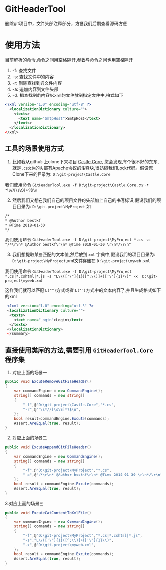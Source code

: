 # GitHeaderTool

删除git项目中，文件头部注释部分，方便我们后期查看源码方便

# 使用方法

目前解析的命令,命令之间用空格隔开,参数与命令之间也用空格隔开
1. -f: 查找文件
2. -s: 查找文件中的内容
3. -r: 删除查找到的文件内容
4. -a: 追加内容到文件头部
5. -d: 把查找到的内容以xml的文件放到指定文件中,格式如下
```xml
<?xml version="1.0" encoding="utf-8" ?>
  <localizationDictionary culture="">
    <texts>
      <text name="SmtpHost">SmtpHost</text>
    </texts>
  </localizationDictionary>
</xml>
```

## 工具的场景使用方式

1. 比如我从github 上clone下来项目 [Castle Core](https://github.com/castleproject-deprecated/Castle.Core-READONLY),
您会发现,有个很不好的东东,就是`.cs文件`的头部有Apache协议的注释块,很妨碍我们Look代码。假设您Clone下来的目录为: `D:\git-project\Castle.Core`

我们使用命令  `GitHeaderTool.exe -f D:\git-project\Castle.Core` *.cs -r ^\s*//[\s\S]*?$\n


2. 然后我们又想在我们自己的项目文件的头部加上自己的书写标识,假设我们的项目目录为: `D:\git-project\MyProject` 如

```xml
/*
* @Author bestkf
* @Time 2018-01-30
*/
```

我们使用命令 `GitHeaderTool.exe -f D:\git-project\MyProject *.cs -a "/*\r\n* @Author bestkf\r\n* @Time 2018-01-30 \r\n*/\r\n"`

3. 我们想提取某些匹配的文本值,然后放到 `xml` 字典中,假设我们的项目目录为: `D:\git-project\MyProject`,xml文件存储在 `D:\git-project\myweb.xml`

我们使用命令 `GitHeaderTool.exe -f D:\git-project\MyProject *.cs|*.cshtml|*.js -s "L\\(['\"]{1}([^;\\)]+)['\"]{1}\\)" -x  D:\git-project\myweb.xml`

这样我们就可以匹配 `L("")`方式或者 `L('')`方式中的文本内容了,并且生成格式如下的xml

```xml
 <?xml version="1.0" encoding="utf-8" ?>
 <localizationDictionary culture="">
  <texts>
    <text name="Login">Login</text>
  </texts>
 </localizationDictionary>
 </summary>
```

## 直接使用类库的方法,需要引用 `GitHeaderTool.Core` 程序集

1. 对应上面的场景一

```csharp
public void ExcuteRemoveGitFileHeader()
{
    var commandEngine = new CommandEngine();
    string[] commands = new string[]
    {
        "-f",@"D:\git-project\Castle.Core","*.cs",
        "-r",@"^\s*//[\s\S]*?$\n",
    };
    bool result=commandEngine.Excute(commands);
    Assert.AreEqual(true, result);
}
```

2. 对应上面的场景二

```csharp
public void ExcuteAppendGitFileHeader()
{
    var commandEngine = new CommandEngine();
    string[] commands = new string[]
    {
        "-f",@"D:\git-project\MyProject","*.cs",
        "-a",@"/*\r\n* @Author bestkf\r\n* @Time 2018-01-30 \r\n*/\r\n",
    };
    bool result = commandEngine.Excute(commands);
    Assert.AreEqual(true, result);
}
```

3.对应上面的场景三

```csharp
public void ExcuteCatContentToXmlFile()
{
    var commandEngine = new CommandEngine();
    string[] commands = new string[]
    {
        "-f",@"D:\git-project\MyProject","*.cs|*.cshtml|*.js",
        "-s","L\\(['\"]{1}([^;\\)]+)['\"]{1}\\)",
        "-x",@"D:\git-project\myweb.xml",
    };
    bool result = commandEngine.Excute(commands);
    Assert.AreEqual(true, result);
}
```


